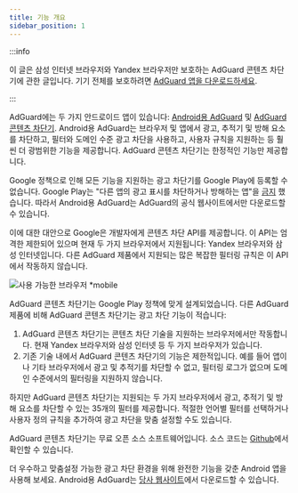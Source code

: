 ```yaml
---
title: 기능 개요
sidebar_position: 1
---
```


:::info

이 글은 삼성 인터넷 브라우저와 Yandex 브라우저만 보호하는 AdGuard 콘텐츠 차단기에 관한 글입니다. 기기 전체를 보호하려면 [AdGuard 앱을 다운로드하세요](https://agrd.io/download-kb-adblock).

:::

AdGuard에는 두 가지 안드로이드 앱이 있습니다: [Android용 AdGuard](https://adguard.com/adguard-android/overview.html) 및 [AdGuard 콘텐츠 차단기](https://adguard.com/adguard-content-blocker/overview.html). Android용 AdGuard는 브라우저 및 앱에서 광고, 추적기 및 방해 요소를 차단하고, 필터와 도메인 수준 광고 차단을 사용하고, 사용자 규칙을 지원하는 등 훨씬 더 광범위한 기능을 제공합니다. AdGuard 콘텐츠 차단기는 한정적인 기능만 제공합니다.

Google 정책으로 인해 모든 기능을 지원하는 광고 차단기를 Google Play에 등록할 수 없습니다. Google Play는 "다른 앱의 광고 표시를 차단하거나 방해하는 앱"을 [금지](https://adguard.com/en/blog/google-removes-adguard-android-app-google-play.html) 했습니다. 따라서 Android용 AdGuard는 AdGuard의 공식 웹사이트에서만 다운로드할 수 있습니다.

이에 대한 대안으로 Google은 개발자에게 콘텐츠 차단 API를 제공합니다. 이 API는 엄격한 제한되어 있으며 현재 두 가지 브라우저에서 지원됩니다: Yandex 브라우저와 삼성 인터넷입니다. 다른 AdGuard 제품에서 지원되는 많은 복잡한 필터링 규칙은 이 API에서 작동하지 않습니다.

![사용 가능한 브라우저 *mobile](https://cdn.adtidy.org/content/Kb/ad_blocker/content_blocker/content_blocker.png)

AdGuard 콘텐츠 차단기는 Google Play 정책에 맞게 설계되었습니다. 다른 AdGuard 제품에 비해 AdGuard 콘텐츠 차단기는 광고 차단 기능이 적습니다:

1. AdGuard 콘텐츠 차단기는 콘텐츠 차단 기술을 지원하는 브라우저에서만 작동합니다. 현재 Yandex 브라우저와 삼성 인터넷 등 두 가지 브라우저가 있습니다.
2. 기존 기술 내에서 AdGuard 콘텐츠 차단기의 기능은 제한적입니다. 예를 들어 앱이나 기타 브라우저에서 광고 및 추적기를 차단할 수 없고, 필터링 로그가 없으며 도메인 수준에서의 필터링을 지원하지 않습니다.

하지만 AdGuard 콘텐츠 차단기는 지원되는 두 가지 브라우저에서 광고, 추적기 및 방해 요소를 차단할 수 있는 35개의 필터를 제공합니다. 적절한 언어별 필터를 선택하거나 사용자 정의 규칙을 추가하여 광고 차단을 맞춤 설정할 수도 있습니다.

AdGuard 콘텐츠 차단기는 무료 오픈 소스 소프트웨어입니다. 소스 코드는 [Github](https://github.com/AdguardTeam/ContentBlocker)에서 확인할 수 있습니다.

더 우수하고 맞춤설정 가능한 광고 차단 환경을 위해 완전한 기능을 갖춘 Android 앱을 사용해 보세요. Android용 AdGuard는 [당사 웹사이트](https://adguard.com/adguard-android/overview.html)에서 다운로드할 수 있습니다.
